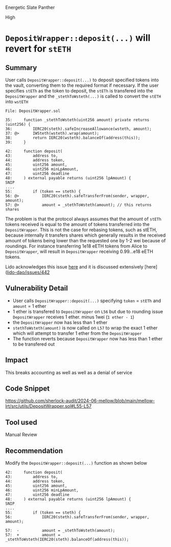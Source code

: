 Energetic Slate Panther

High

# `DepositWrapper::deposit(...)` will revert for `stETH`

## Summary
User calls `DepositWrapper::deposit(...)` to deposit specified tokens into the vault, converting them to the required format if necessary. If the user specifies `stETh` as the token to deposit, the `stETh` is transfered into the `DepositWrapper` and the `_stethToWsteth(...)` is called to convert the `stETH` into `wstETH`

```solidity
File: DepositWrapper.sol

35:     function _stethToWsteth(uint256 amount) private returns (uint256) {
36:         IERC20(steth).safeIncreaseAllowance(wsteth, amount); 
37: @>      IWSteth(wsteth).wrap(amount); 
38:         return IERC20(wsteth).balanceOf(address(this));
39:     }

42:     function deposit(
43:         address to,
44:         address token,
45:         uint256 amount,
46:         uint256 minLpAmount,
47:         uint256 deadline
48:     ) external payable returns (uint256 lpAmount) {
SNIP
....
55:         if (token == steth) { 
56: @>          IERC20(steth).safeTransferFrom(sender, wrapper, amount); 
57: @>          amount = _stethToWsteth(amount); // this returns shares 

```
The problem is that the protocol always assumes that the amount of `stETh` tokens received is equal to the amount of tokens transferred into the `DepositWrapper`.
This is not the case for rebasing tokens, such as stETH, because internally it transfers shares which generally results in the received amount of tokens being lower than the requested one by 1-2 wei because of roundings.
For instance transferring 1e18 eETH tokens from Alice to `DepositWrapper`, will result in `DepositWrapper` receiving 0.99...e18 eETH tokens.

Lido acknowledges this issue [here](https://docs.lido.fi/guides/lido-tokens-integration-guide/#steth-internals-share-mechanics) and it is discussed extensively [here]([lido-dao/issues/442](https://github.com/lidofinance/lido-dao/issues/442)

## Vulnerability Detail
- User calls `DepositWrapper::deposit(...)` specifying `token` = `stETh` and `amount` = 1 ether
- 1 ether is transfered to `DepositWrapper` on `L56` but due to rounding issue `DepositWrapper` receives 1 ether. minus 1wei (`1 ether - 1`)
-  the `DepositWrapper` now has less than 1 ether
-  `stethToWsteth(amount)` is now called on `L57` to wrap the exact  1 ether which will attempt to transfer 1 ether from the `DepositWrapper`
- The function reverts because `DepositWrapper` now has less than 1 ether to be transfered out


## Impact
This breaks accounting as well as well as a denial of service

## Code Snippet
https://github.com/sherlock-audit/2024-06-mellow/blob/main/mellow-lrt/src/utils/DepositWrapper.sol#L55-L57


## Tool used

Manual Review

## Recommendation
Modify the `DepositWrapper::deposit(...)` function as shown below
```solidity
42:     function deposit(
43:         address to,
44:         address token,
45:         uint256 amount,
46:         uint256 minLpAmount,
47:         uint256 deadline
48:     ) external payable returns (uint256 lpAmount) {
SNIP
....
55:         if (token == steth) { 
56:             IERC20(steth).safeTransferFrom(sender, wrapper, amount); 

57:  -          amount = _stethToWsteth(amount); 
57:  +          amount = _stethToWsteth(IERC20(steth).balanceOf(address(this)); 


```
